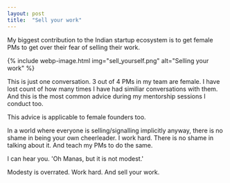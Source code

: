```yaml
---
layout: post
title:  "Sell your work"
---
```


My biggest contribution to the Indian startup ecosystem is to get female PMs to get over their fear of selling their work.

{% include webp-image.html img="sell_yourself.png" alt="Selling your work" %}

This is just one conversation. 3 out of 4 PMs in my team are female. I have lost count of how many times I have had similiar conversations with them. And this is the most common advice during my mentorship sessions I conduct too.

This advice is applicable to female founders too.

In a world where everyone is selling/signalling implicitly anyway, there is no shame in being your own cheerleader. I work hard. There is no shame in talking about it. And teach my PMs to do the same.

I can hear you. 'Oh Manas, but it is not modest.'

Modesty is overrated. Work hard. And sell your work.
